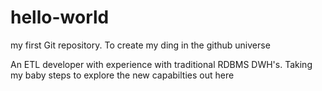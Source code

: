 # hello-world
my first Git repository. To create my ding in the github universe 

An ETL developer with experience with traditional RDBMS DWH's. Taking my baby steps to explore the new capabilties out here  
